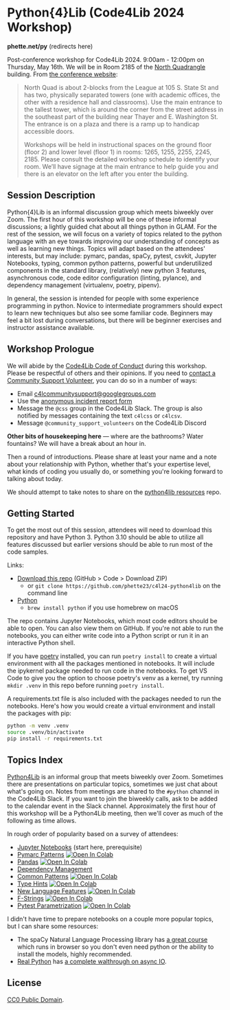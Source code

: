 # Python{4}Lib (Code4Lib 2024 Workshop)

**phette.net/py** (redirects here)

Post-conference workshop for Code4Lib 2024. 9:00am - 12:00pm on Thursday, May 16th. We will be in Room 2185 of the [North Quadrangle](https://maps.app.goo.gl/t7WFYLU2UjLJspPB8) building. From [the conference website](https://2024.code4lib.org/general-info/venues/#workshops):

> North Quad is about 2-blocks from the League at 105 S. State St and has two, physically separated towers (one with academic offices, the other with a residence hall and classrooms). Use the main entrance to the tallest tower, which is around the corner from the street address in the southeast part of the building near Thayer and E. Washington St. The entrance is on a plaza and there is a ramp up to handicap accessible doors.
>
> Workshops will be held in instructional spaces on the ground floor (floor 2) and lower level (floor 1) in rooms: 1265, 1255, 2255, 2245, 2185. Please consult the detailed workshop schedule to identify your room. We’ll have signage at the main entrance to help guide you and there is an elevator on the left after you enter the building.

## Session Description

Python{4}Lib is an informal discussion group which meets biweekly over Zoom. The first hour of this workshop will be one of these informal discussions; a lightly guided chat about all things python in GLAM. For the rest of the session, we will focus on a variety of topics related to the python language with an eye towards improving our understanding of concepts as well as learning new things. Topics will adapt based on the attendees' interests, but may include: pymarc, pandas, spaCy, pytest, csvkit, Jupyter Notebooks, typing, common python patterns, powerful but underutilized components in the standard library, (relatively) new python 3 features, asynchronous code, code editor configuration (linting, pylance), and dependency management (virtualenv, poetry, pipenv).

In general, the session is intended for people with some experience programming in python. Novice to intermediate programmers should expect to learn new techniques but also see some familiar code. Beginners may feel a bit lost during conversations, but there will be beginner exercises and instructor assistance available.

## Workshop Prologue

We will abide by the [Code4Lib Code of Conduct](https://2024.code4lib.org/conduct/) during this workshop. Please be respectful of others and their opinions. If you need to [contact a Community Support Volunteer](https://2024.code4lib.org/conduct/#volunteers), you can do so in a number of ways:

- Email c4lcommunitysupport@googlegroups.com
- Use the [anonymous incident report form](https://css4csv.clir.org/anonymous-incident-report-form/)
- Message the `@css` group in the Code4Lib Slack. The group is also notified by messages containing the text `c4lcss` or `c4lcsv`.
- Message `@community_support_volunteers` on the Code4Lib Discord

**Other bits of housekeeping here** — where are the bathrooms? Water fountains? We will have a break about an hour in.

Then a round of introductions. Please share at least your name and a note about your relationship with Python, whether that's your expertise level, what kinds of coding you usually do, or something you're looking forward to talking about today.

We should attempt to take notes to share on the [python4lib resources](https://github.com/code4lib/python4lib-resources) repo.

## Getting Started

To get the most out of this session, attendees will need to download this repository and have Python 3. Python 3.10 should be able to utilize all features discussed but earlier versions should be able to run most of the code samples.

Links:

- [Download this repo](https://github.com/phette23/c4l24-python4lib/archive/refs/heads/main.zip) (GitHub > Code > Download ZIP)
  - or `git clone https://github.com/phette23/c4l24-python4lib` on the command line
- [Python](https://www.python.org/downloads/)
  - `brew install python` if you use homebrew on macOS

The repo contains Jupyter Notebooks, which most code editors should be able to open. You can also view them on GitHub. If you're not able to run the notebooks, you can either write code into a Python script or run it in an interactive Python shell.

If you have [poetry](https://python-poetry.org/) installed, you can run `poetry install` to create a virtual environment with all the packages mentioned in notebooks. It will include the ipykernel package needed to run code in the notebooks. To get VS Code to give you the option to choose poetry's venv as a kernel, try running `mkdir .venv` in this repo before running `poetry install`.

A requirements.txt file is also included with the packages needed to run the notebooks. Here's how you would create a virtual environment and install the packages with pip:

```bash
python -m venv .venv
source .venv/bin/activate
pip install -r requirements.txt
```

## Topics Index

[Python4Lib](https://github.com/code4lib/python4lib-resources/) is an informal group that meets biweekly over Zoom. Sometimes there are presentations on particular topics, sometimes we just chat about what's going on. Notes from meetings are shared to the `#python` channel in the Code4Lib Slack. If you want to join the biweekly calls, ask to be added to the calendar event in the Slack channel. Approximately the first hour of this workshop will be a Python4Lib meeting, then we'll cover as much of the following as time allows.

In rough order of popularity based on a survey of attendees:

- [Jupyter Notebooks](./docs/notebooks.md) (start here, prerequisite)
- [Pymarc Patterns](./docs/pymarc.ipynb) [![Open In Colab](https://colab.research.google.com/assets/colab-badge.svg)](https://colab.research.google.com/github/phette23/c4l24-python4lib/blob/main/docs/pymarc.ipynb)
- [Pandas](./docs/pandas.ipynb) [![Open In Colab](https://colab.research.google.com/assets/colab-badge.svg)](https://colab.research.google.com/github/phette23/c4l24-python4lib/blob/main/docs/pandas.ipynb)
- [Dependency Management](./docs/dependencies.md)
- [Common Patterns](./docs/common-patterns.ipynb) [![Open In Colab](https://colab.research.google.com/assets/colab-badge.svg)](https://colab.research.google.com/github/phette23/c4l24-python4lib/blob/main/docs/common-patterns.ipynb)
- [Type Hints](./docs/type-hints.ipynb) [![Open In Colab](https://colab.research.google.com/assets/colab-badge.svg)](https://colab.research.google.com/github/phette23/c4l24-python4lib/blob/main/docs/type-hints.ipynb)
- [New Language Features](./docs/new-features.ipynb) [![Open In Colab](https://colab.research.google.com/assets/colab-badge.svg)](https://colab.research.google.com/github/phette23/c4l24-python4lib/blob/main/docs/new-features.ipynb)
- [F-Strings](./docs/f-strings.ipynb) [![Open In Colab](https://colab.research.google.com/assets/colab-badge.svg)](https://colab.research.google.com/github/phette23/c4l24-python4lib/blob/main/docs/f-strings.ipynb)
- [Pytest Parametrization](./docs/pytest-parametrization.ipynb) [![Open In Colab](https://colab.research.google.com/assets/colab-badge.svg)](https://colab.research.google.com/github/phette23/c4l24-python4lib/blob/main/docs/pytest-parametrization.ipynb)

I didn't have time to prepare notebooks on a couple more popular topics, but I can share some resources:

- The spaCy Natural Language Processing library has [a great course](https://course.spacy.io/en/) which runs in browser so you don't even need python or the ability to install the models, highly recommended.
- [Real Python](https://realpython.com/) has [a complete walthrough on async IO](https://realpython.com/async-io-python/).

## License

[CC0 Public Domain](https://creativecommons.org/publicdomain/zero/1.0/).
